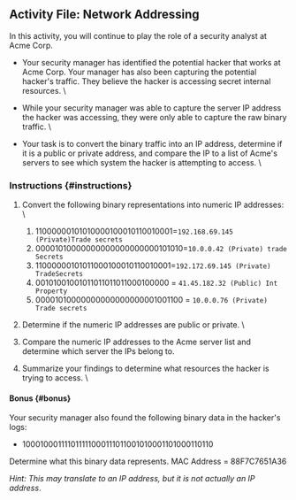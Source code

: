 ## **Activity File: Network Addressing**

In this activity, you will continue to play the role of a security analyst at Acme Corp.



* Your security manager has identified the potential hacker that works at Acme Corp. Your manager has also been capturing the potential hacker's traffic. They believe the hacker is accessing secret internal resources. \

* While your security manager was able to capture the server IP address the hacker was accessing, they were only able to capture the raw binary traffic. \

* Your task is to convert the binary traffic into an IP address, determine if it is a public or private address, and compare the IP to a list of Acme's servers to see which system the hacker is attempting to access. \



### **Instructions** {#instructions}



1. Convert the following binary representations into numeric IP addresses: \

    1. 11000000101010000100010110010001=`192.168.69.145 (Private)Trade secrets`
    2. 00001010000000000000000000101010=`10.0.0.42 (Private) trade Secrets`
    3. 11000000101011000100010110010001=`192.172.69.145 (Private) TradeSecrets`
    4. 00101001001011011011011000100000 = `41.45.182.32 (Public) Int Property`
    5. 00001010000000000000000001001100 = `10.0.0.76 (Private) Trade secrets`
2. Determine if the numeric IP addresses are public or private. \

3. Compare the numeric IP addresses to the Acme server list and determine which server the IPs belong to.


4. Summarize your findings to determine what resources the hacker is trying to access. \



#### **Bonus** {#bonus}

Your security manager also found the following binary data in the hacker's logs:



* 100010001111011111000111011001010001101000110110

Determine what this binary data represents. MAC Address = 88F7C7651A36

_Hint: This may translate to an IP address, but it is not actually an IP address_.
